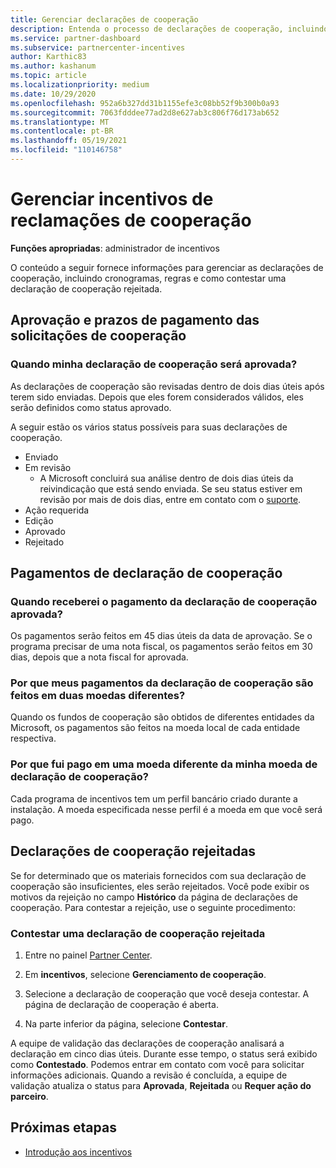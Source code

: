 ```yaml
---
title: Gerenciar declarações de cooperação
description: Entenda o processo de declarações de cooperação, incluindo prazos, problemas de moeda e como contestar uma declaração de cooperação rejeitada.
ms.service: partner-dashboard
ms.subservice: partnercenter-incentives
author: Karthic83
ms.author: kashanum
ms.topic: article
ms.localizationpriority: medium
ms.date: 10/29/2020
ms.openlocfilehash: 952a6b327dd31b1155efe3c08bb52f9b300b0a93
ms.sourcegitcommit: 7063fdddee77ad2d8e627ab3c806f76d173ab652
ms.translationtype: MT
ms.contentlocale: pt-BR
ms.lasthandoff: 05/19/2021
ms.locfileid: "110146758"
---
```

# <a name="manage-incentives-co-op-claims"></a>Gerenciar incentivos de reclamações de cooperação

**Funções apropriadas**: administrador de incentivos

O conteúdo a seguir fornece informações para gerenciar as declarações de cooperação, incluindo cronogramas, regras e como contestar uma declaração de cooperação rejeitada.

## <a name="co-op-claims-approval-and-payment-deadlines"></a>Aprovação e prazos de pagamento das solicitações de cooperação

### <a name="when-will-my-co-op-claim-be-approved"></a>Quando minha declaração de cooperação será aprovada?

As declarações de cooperação são revisadas dentro de dois dias úteis após terem sido enviadas. Depois que eles forem considerados válidos, eles serão definidos como status aprovado.  

A seguir estão os vários status possíveis para suas declarações de cooperação.

- Enviado
- Em revisão
  - A Microsoft concluirá sua análise dentro de dois dias úteis da reivindicação que está sendo enviada. Se seu status estiver em revisão por mais de dois dias, entre em contato com o [suporte](https://partner.microsoft.com/dashboard/support/incentives/servicerequests?category=incentives).
- Ação requerida
- Edição
- Aprovado
- Rejeitado

## <a name="co-op-claim-payments"></a>Pagamentos de declaração de cooperação

### <a name="when-will-i-get-the-payment-for-the-approved-co-op-claim"></a>Quando receberei o pagamento da declaração de cooperação aprovada?

Os pagamentos serão feitos em 45 dias úteis da data de aprovação. Se o programa precisar de uma nota fiscal, os pagamentos serão feitos em 30 dias, depois que a nota fiscal for aprovada.

### <a name="why-are-my-co-op-claim-payments-made-in-two-different-currencies"></a>Por que meus pagamentos da declaração de cooperação são feitos em duas moedas diferentes?

Quando os fundos de cooperação são obtidos de diferentes entidades da Microsoft, os pagamentos são feitos na moeda local de cada entidade respectiva.  

### <a name="why-was-i-paid-in-a-currency-other-than-my-co-op-claim-currency"></a>Por que fui pago em uma moeda diferente da minha moeda de declaração de cooperação?

Cada programa de incentivos tem um perfil bancário criado durante a instalação. A moeda especificada nesse perfil é a moeda em que você será pago.

## <a name="rejected-co-op-claims"></a>Declarações de cooperação rejeitadas

Se for determinado que os materiais fornecidos com sua declaração de cooperação são insuficientes, eles serão rejeitados. Você pode exibir os motivos da rejeição no campo **Histórico** da página de declarações de cooperação. Para contestar a rejeição, use o seguinte procedimento:

### <a name="dispute-a-rejected-co-op-claim"></a>Contestar uma declaração de cooperação rejeitada

1. Entre no painel [Partner Center](https://partner.microsoft.com/dashboard/).

2. Em **incentivos**, selecione **Gerenciamento de cooperação**.

3. Selecione a declaração de cooperação que você deseja contestar. A página de declaração de cooperação é aberta.

4. Na parte inferior da página, selecione **Contestar**.

A equipe de validação das declarações de cooperação analisará a declaração em cinco dias úteis. Durante esse tempo, o status será exibido como **Contestado**. Podemos entrar em contato com você para solicitar informações adicionais. Quando a revisão é concluída, a equipe de validação atualiza o status para **Aprovada**, **Rejeitada** ou **Requer ação do parceiro**.

## <a name="next-steps"></a>Próximas etapas

- [Introdução aos incentivos](incentives-get-started-intro.md)
